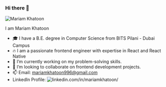### Hi there 👋

![Mariam Khatoon](https://github.com/Ktn-mariam/Ktn-mariam/assets/113761859/4de488da-ed7e-4b5b-8fd5-bfdb615d3ac6)

I am Mariam Khatoon
- 🎓 I have a B.E. degree in Computer Science from BITS Pilani - Dubai Campus
- 🔥 I am a passionate frontend engineer with expertise in React and React Native
- 🌱 I’m currently working on my problem-solving skills.
- 👯 I’m looking to collaborate on frontend development projects.
- 📫 Email: mariamkhatoon996@gmail.com
- LinkedIn Profile: ![linkedin.com/in/mariamkhatoon/](https://www.linkedin.com/in/mariamkhatoon/)
<!--
**Ktn-mariam/Ktn-mariam** is a ✨ _special_ ✨ repository because its `README.md` (this file) appears on your GitHub profile.

Here are some ideas to get you started:

- 🔭 I’m currently working on ...
- 🌱 I’m currently learning ...
- 👯 I’m looking to collaborate on ...
- 🤔 I’m looking for help with ...
- 💬 Ask me about ...
- 📫 How to reach me: ...
- 😄 Pronouns: ...
- ⚡ Fun fact: ...
-->

